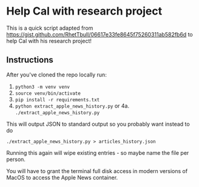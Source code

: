 # Help Cal with research project

This is a quick script adapted from https://gist.github.com/RhetTbull/06617e33fe8645f75260311ab582fb6d to help Cal with his research project!

## Instructions

After you've cloned the repo locally run:

1. `python3 -m venv venv`
2. `source venv/bin/activate`
3. `pip install -r requirements.txt`
4. `python extract_apple_news_history.py` or
4a. `./extract_apple_news_history.py`

This will output JSON to standard output so you probably want instead to do

`./extract_apple_news_history.py > articles_history.json`

Running this again will wipe existing entries - so maybe name the file per person.

You will have to grant the terminal full disk access in modern versions of MacOS to access the Apple News container.